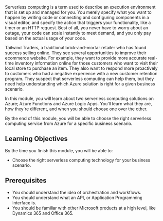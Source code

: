 Serverless computing is a term used to describe an execution environment that is set up and managed for you.  You merely specify what you want to happen by writing code or connecting and configuring components in a visual editor, and specify the action that triggers your functionality, like a timer or an HTTP request.  Best of all, you never have to worry about an outage, your code can scale instantly to meet demand, and you only pay based on the actual usage of your code.

Tailwind Traders, a traditional brick-and-mortar retailer who has found success selling online.  They see several opportunities to improve their ecommerce website.  For example, they want to provide more accurate real-time inventory information online for those customers who want to visit their local store to purchase an item.  They also want to respond more proactively to customers who had a negative experience with a new customer retention program.  They suspect that serverless computing can help them, but they need help understanding which Azure solution is right for a given business scenario.

In this module, you will learn about two serverless computing solutions on Azure; Azure Functions and Azure Logic Apps.  You'll learn what they are, how they're different, and when you should choose one over the other.

By the end of this module, you will be able to choose the right serverless computing service from Azure for a specific business scenario.

## Learning Objectives

By the time you finish this module, you will be able to:
- Choose the right serverless computing technology for your business scenario.

## Prerequisites
- You should understand the idea of orchestration and workflows.
- You should understand what an API, or Application Programming Interface is.
- You should be familiar with other Microsoft products at a high level, like Dynamics 365 and Office 365.